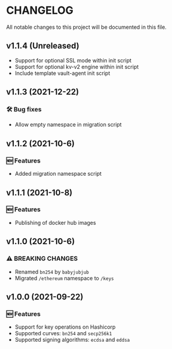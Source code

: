 # CHANGELOG

All notable changes to this project will be documented in this file.

##  v1.1.4 (Unreleased)
- Support for optional SSL mode within init script
- Support for optional kv-v2 engine within init script
- Include template vault-agent init script

##  v1.1.3 (2021-12-22)
### 🛠 Bug fixes
- Allow empty namespace in migration script

##  v1.1.2 (2021-10-6)
### 🆕 Features
- Added migration namespace script

##  v1.1.1 (2021-10-8)
### 🆕 Features
- Publishing of docker hub images

##  v1.1.0 (2021-10-6)

### ⚠ BREAKING CHANGES
- Renamed `bn254` by `babyjubjub`
- Migrated `/ethereum` namespace to `/keys`

##  v1.0.0 (2021-09-22)
### 🆕 Features
- Support for key operations on Hashicorp
- Supported curves: `bn254` and `secp256k1`
- Supported signing algorithms: `ecdsa` and `eddsa`
